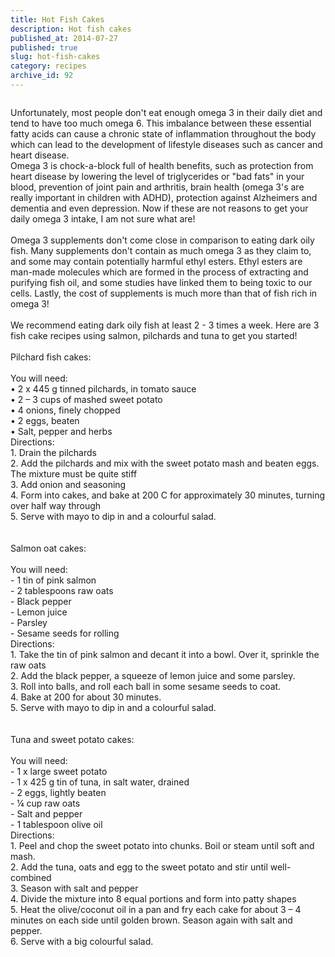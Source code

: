 ```yaml
---
title: Hot Fish Cakes
description: Hot fish cakes
published_at: 2014-07-27
published: true
slug: hot-fish-cakes
category: recipes
archive_id: 92
---
```


<div><img src="/assets/images/articles/fishcakes_big.jpg" alt=""><p class="caption"></p>Unfortunately, most people don't eat enough omega 3 in their daily diet and tend to have too much omega 6. This imbalance between these essential fatty acids can cause a chronic state of inflammation throughout the body which can lead to the development of lifestyle diseases such as cancer and heart disease. <br>
Omega 3 is chock-a-block full of health benefits, such as protection from heart disease by lowering the level of triglycerides or "bad fats" in your blood, prevention of joint pain and arthritis, brain health (omega 3's are really important in children with ADHD), protection against Alzheimers and dementia and even depression. Now if these are not reasons to get your daily omega 3 intake, I am not sure what are! <br><br>
Omega 3 supplements don't come close in comparison to eating dark oily fish. Many supplements don't contain as much omega 3 as they claim to, and some may contain potentially harmful ethyl esters.  Ethyl esters are man-made molecules which are formed in the process of extracting and purifying fish oil, and some studies have linked them to being toxic to our cells. Lastly, the cost of supplements is much more than that of fish rich in omega 3!<br><br>
We recommend eating dark oily fish at least 2 - 3 times a week. Here are 3 fish cake recipes using salmon, pilchards and tuna to get you started!<br><br>
Pilchard fish cakes:<br><br>
You will need:<br>
•	2 x 445 g tinned pilchards, in tomato sauce<br>
•	2 – 3 cups of mashed sweet potato<br>
•	4 onions, finely chopped<br>
•	2 eggs, beaten<br>
•	Salt, pepper and herbs<br>
Directions:<br>
1.	Drain the pilchards<br>
2.	Add the pilchards and mix with the sweet potato mash and beaten eggs. The mixture must be quite stiff<br>
3.	Add onion and seasoning<br>
4.	Form into cakes, and bake at 200 C for approximately 30 minutes, turning over half way through<br>
5.	Serve with mayo to dip in and a colourful salad. <br><br><br>
Salmon oat cakes:<br><br>
You will need:<br>
-	1 tin of pink salmon<br>
-	2 tablespoons raw oats<br>
-	Black pepper<br>
-	Lemon juice<br>
-	Parsley<br>
-	Sesame seeds for rolling<br>
Directions:<br>
1.	Take the tin of pink salmon and decant it into a bowl. Over it, sprinkle the raw oats<br>
2.	Add the black pepper, a squeeze of lemon juice and some parsley. <br>
3.	Roll into balls, and roll each ball in some sesame seeds to coat. <br>
4.	Bake at 200 for about 30 minutes. <br>
5.	Serve with mayo to dip in and a colourful salad. <br><br><br>
Tuna and sweet potato cakes:<br><br>
You will need:<br>
-	1 x large sweet potato<br>
-	1 x 425 g tin of tuna, in salt water, drained<br>
-	2 eggs, lightly beaten<br>
-	¼ cup raw oats<br>
-	Salt and pepper<br>
-	1 tablespoon olive oil<br>
Directions:<br>
1.	Peel and chop the sweet potato into chunks. Boil or steam until soft and mash.<br>
2.	Add the tuna, oats and egg to the sweet potato and stir until well-combined<br>
3.	Season with salt and pepper<br>
4.	Divide the mixture into 8 equal portions and form into patty shapes<br>
5.	Heat the olive/coconut oil in a pan and fry each cake for about 3 – 4 minutes on each side until golden brown. Season again with salt and pepper.<br>
6.	Serve with a big colourful salad.</div>